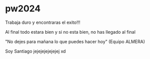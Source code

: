 # pw2024

Trabaja duro y encontraras el exito!!!


Al final todo estara bien y si no esta bien, no has llegado al final

"No dejes para mañana lo que puedes hacer hoy" (Equipo ALMERA)

Soy Santiago jejejejejejejej xd